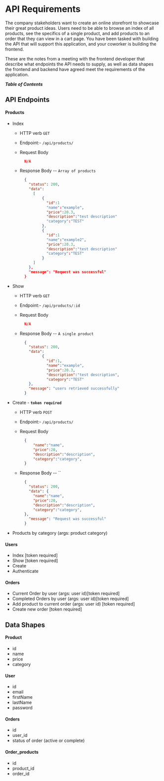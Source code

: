 # API Requirements
The company stakeholders want to create an online storefront to showcase their great product ideas. Users need to be able to browse an index of all products, see the specifics of a single product, and add products to an order that they can view in a cart page. You have been tasked with building the API that will support this application, and your coworker is building the frontend.

These are the notes from a meeting with the frontend developer that describe what endpoints the API needs to supply, as well as data shapes the frontend and backend have agreed meet the requirements of the application. 


___Table of Contents___

## API Endpoints

#### Products 
- Index
  - HTTP verb `GET`
  - Endpoint:- `/api/products/`
  - Request Body

    ```json
      N/A
    ```

  - Response Body -- `Array of products`

    ```json
      {
        "status": 200,
        "data": 
          [ 
              {
                "id":1
                "name":"example",
                "price":20.3,
                "description":"test description"
                "category":"TEST"
              },
              {
                "id":1
                "name":"example2",
                "price":20.3,
                "description":"test description"
                "category":"TEST"
              }
          ]
        },
        "message": "Request was successful"
      }
    ```
- Show
    - HTTP verb `GET`
  - Endpoint:- `/api/products/:id`
  - Request Body

    ```json
      N/A
    ```

  - Response Body -- `A single product`

    ```json
      {
        "status": 200,
        "data": 
              {
                "id":1,
                "name":"example",
                "price":20.3,
                "description":"test description",
                "category":"TEST"
        },
        "message": "users retrieved successfully"
      }
- Create - **`token required`**
  - HTTP verb `POST`
  - Endpoint:- `/api/products/`
  - Request Body

    ```json
      {
          "name":"name",
          "price":20,
          "description":"description",
          "category":"category",
      }
    ```

  - Response Body -- ``

    ```json
      {
        "status": 200,
        "data": {
          "name":"name",
          "price":20,
          "description":"description",
          "category":"category",
      },
        "message": "Request was successful"
      }
    ```

- Products by category (args: product category)

#### Users
- Index [token required]
- Show [token required]
- Create 
- Authenticate

#### Orders
- Current Order by user (args: user id)[token required]
- Completed Orders by user (args: user id)[token required]
- Add product to current order (args: user id) [token required]
- Create new order [token required]

## Data Shapes
#### Product
-  id
- name
- price
- category

#### User
- id
- email
- firstName
- lastName
- password

#### Orders
- id
- user_id
- status of order (active or complete)

#### Order_products
- id
- product_id
- order_id

